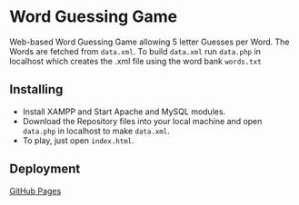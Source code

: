 # Word Guessing Game

Web-based Word Guessing Game allowing 5 letter Guesses per Word. The Words are fetched from ```data.xml```. To build ```data.xml``` run ```data.php``` in localhost which creates the .xml file using the word bank ```words.txt```

## Installing

* Install XAMPP and Start Apache and MySQL modules.
* Download the Repository files into your local machine and open ```data.php``` in localhost to make ```data.xml```.
* To play, just open ```index.html```.

## Deployment

[GitHub Pages](https://suman2799.github.io/word-guessing-game/)
